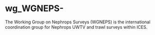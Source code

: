 # wg_WGNEPS-
The Working Group on Nephrops Surveys (WGNEPS) is the international coordination group for Nephrops UWTV and trawl surveys within ICES.
